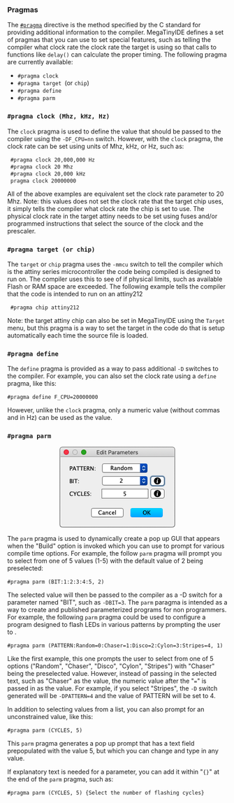 ### Pragmas

The [`#pragma`](https://en.wikipedia.org/wiki/Directive_(programming)) directive is the method specified by the C standard for providing additional information to the compiler.  MegaTinyIDE defines a set of pragmas that you can use to set special features, such as telling the compiler what clock rate the clock rate the target is using so that calls to functions like `delay()` can calculate the proper timing.  The following pragma are currently available:

  + `#pragma clock`
  + `#pragma target `(or `chip`)
  + `#pragma define`
  + `#pragma parm`
  
### `#pragma clock (Mhz, kHz, Hz)`

The `clock` pragma is used to define the value that should be passed to the compiler using the `-DF_CPU=nn` switch.  However, with the `clock` pragma, the clock rate can be set using units of Mhz, kHz, or Hz, such as:

     #pragma clock 20,000,000 Hz
     #pragma clock 20 Mhz
     #pragma clock 20,000 kHz
     pragma clock 20000000
   
All of the above examples are equivalent set the clock rate parameter to 20 Mhz.  Note: this values does not set the clock rate that the target chip uses, it simply tells the compiler what clock rate the chip is set to use.  The physical clock rate in the target attiny needs to be set using fuses and/or programmed instructions that select the source of the clock and the prescaler.

### `#pragma target (or chip)`

The `target` or `chip` pragma uses the `-mmcu` switch to tell the compiler which is the attiny series microcontroller the code being compiled is designed to run on.  The compiler uses this to see of if physical limits, such as available Flash or RAM space are exceeded.  The following example tells the compiler that the code is intended to run on an attiny212

     #pragma chip attiny212

Note: the target attiny chip can also be set in MegaTinyIDE using the `Target` menu, but this pragma is a way to set the target in the code do that is setup automatically each time the source file is loaded.

### `#pragma define`

The `define` pragma is provided as a way to pass additional `-D` switches to the compiler.  For example, you can also set the clock rate using a `define` pragma, like this:

    #pragma define F_CPU=20000000
    
However, unlike the `clock` pragma, only a numeric value (without commas and in Hz) can be used as the value.

### `#pragma parm`

<p align="center"><img src="images/parms.png"></p>

The `parm` pragma is used to dynamically create a pop up GUI that appears when the "Build" option is invoked which you can use to prompt for various compile time options.  For example, the follow `parm` pragma will prompt you to select from one of 5 values (1-5) with the default value of 2 being preselected:

    #pragma parm (BIT:1:2:3:4:5, 2)

The selected value will then be passed to the compiler as a -D switch for a parameter named "BIT", such as `-DBIT=3`.  The `parm` paragma is intended as a way to create and published parameterized programs for non programmers.  For example, the following `parm` pragma could be used to configure a program designed to flash LEDs in various patterns by prompting the user to .

    #pragma parm (PATTERN:Random=0:Chaser=1:Disco=2:Cylon=3:Stripes=4, 1)

Like the first example, this one prompts the user to select from one of 5 options ("Random", "Chaser", "Disco", "Cylon", "Stripes") with "Chaser" being the preselected value.  However, instead of passing in the selected text, such as "Chaser" as the value, the numeric value after the "`=`" is passed in as the value.  For example, if you select "Stripes", the `-D` switch generated will be `-DPATTERN=4` and the value of PATTERN will be set to 4.

In addition to selecting values from a list, you can also prompt for an unconstrained value, like this:

    #pragma parm (CYCLES, 5) 
    
This `parm` pragma generates a pop up prompt that has a text field prepopulated with the value 5, but which you can change and type in any value.

If explanatory text is needed for a parameter, you can add it within "`{}`" at the end of the `parm` pragma, such as:

    #pragma parm (CYCLES, 5) {Select the number of flashing cycles}

